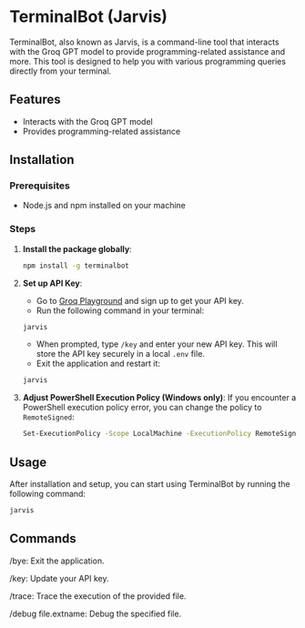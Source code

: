 # TerminalBot (Jarvis)

TerminalBot, also known as Jarvis, is a command-line tool that interacts with the Groq GPT model to provide programming-related assistance and more. This tool is designed to help you with various programming queries directly from your terminal.

## Features
- Interacts with the Groq GPT model
- Provides programming-related assistance


## Installation

### Prerequisites
- Node.js and npm installed on your machine

### Steps
1. **Install the package globally**:
    ```sh
    npm install -g terminalbot
    ```

2. **Set up API Key**:
    - Go to [Groq Playground](https://console.groq.com/playground) and sign up to get your API key.
    - Run the following command in your terminal:
    ```sh
    jarvis
    ```
    - When prompted, type `/key` and enter your new API key. This will store the API key securely in a local `.env` file.
    - Exit the application and restart it:
    ```sh
    jarvis
    ```

3. **Adjust PowerShell Execution Policy (Windows only)**:
    If you encounter a PowerShell execution policy error, you can change the policy to `RemoteSigned`:
    ```sh
    Set-ExecutionPolicy -Scope LocalMachine -ExecutionPolicy RemoteSigned -Force
    ```

## Usage

After installation and setup, you can start using TerminalBot by running the following command:
```sh
jarvis
```

## Commands

/bye: Exit the application.

/key: Update your API key.

/trace: Trace the execution of the provided file.

/debug file.extname: Debug the specified file.
